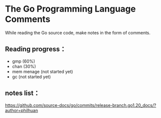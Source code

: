 # The Go Programming Language Comments 


While reading the Go source code, make notes in the form of comments.

## Reading progress：
- gmp (60%)
- chan (30%)
- mem menage (not started yet)
- gc (not started yet)

## notes list：
https://github.com/source-docs/go/commits/release-branch.go1.20_docs/?author=philhuan

